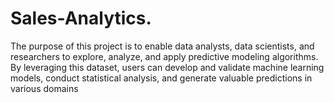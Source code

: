 # Sales-Analytics.
The purpose of this project is to enable data analysts, data scientists, and researchers to explore, analyze, and apply predictive modeling algorithms. By leveraging this dataset, users can develop and validate machine learning models, conduct statistical analysis, and generate valuable predictions in various domains
